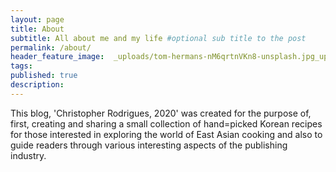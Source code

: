 ```yaml
---
layout: page
title: About
subtitle: All about me and my life #optional sub title to the post
permalink: /about/
header_feature_image:  _uploads/tom-hermans-nM6qrtnVKn8-unsplash.jpg_uploads\tom-hermans-nM6qrtnVKn8-unsplash.jpg
tags:
published: true
description:
---
```


This blog, 'Christopher Rodrigues, 2020' was created for the purpose of, first, creating and sharing a small collection of hand=picked Korean recipes for those interested in exploring the world of East Asian cooking and also to guide readers through various interesting aspects of the publishing industry.
